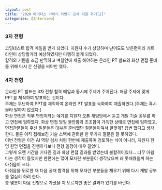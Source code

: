 ```yaml
---
layout: post
title: "2020 마이다스 아이티 하반기 공채 지원 후기[2]"
categories: [Interview]
---
```


### 3차 전형

코딩테스트 합격 메일을 받게 되었다. 지원자 수가 상당하며 난이도도 낮은편이라 커트라인이 상당할거라 예상하였지만 다행히 붙게 되었다.    
합격의 기쁨을 조금 만끽하고 며칠안에 제출 해야하는 온라인 PT 발표와 화상 면접 준비를 위해 다시 온 신경을 써야만 했다.    


### 4차 전형

온라인 PT 발표는 3차 전형 합격 메일과 동시에 주제가 주어진다. 해당 주제에 맞게 PPT를 제작하여 발표하는 것이다.    
주제는 무난하여 PPT를 제작하여 온라인 PT 발표를 녹화하여 제출하였다.(주제는 혹시 몰라 말하지 않겠다.)    
화상 면접은 직무 면접이라는 얘기를 지원자 오픈 채팅방에서 듣고 개발 기술 공부를 하고 면접에 임하였다. 화상 면접 당일 불안함과 초조함이 가득한 상태로 면접에 임하였고, 면접관분들이 주신 질문들은 대부분 준비했던 질문들이여서 알맞게? 답변 했다고 생각한다. 물론 아직 접해보진 기술 스택에 관련한 한 두가지 질문은 잘 못하였다.    
이번 전형은 이전 AI 역량 검사 처럼 한번에 제출하여 검토하는 식이 아니라, 지원자 한명 한명 면접을 진행하다보니 전형 일정이 매우 길었다.    
그렇게 오랜 기간을 기다린 결과 화상 면접 결과를 받았는데 불합격이였다... 너무 아쉽다는 생각이 들었지만 한편에는 많이 모자란 부분들이 생각났으며 왜 못채웠을까 하는 아쉬움이 크다.    
아쉬움을 뒤로한 채 다음 공채 합격을 위해 모자란 부분들을 채우기 위해 다시 개발 공부를 열심히 하려 한다.    
총 몇분이 다음 전형으로 가셨을 지 모르지만 좋은 결과가 있기를 바란다.
